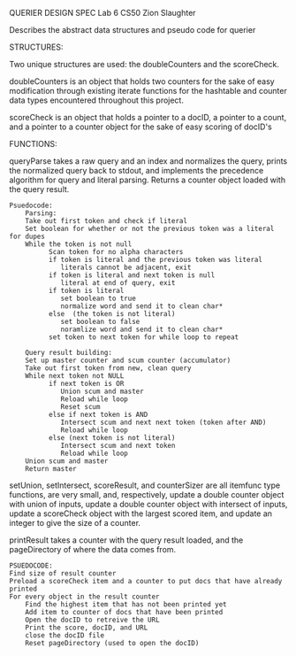 QUERIER DESIGN SPEC
Lab 6 CS50
Zion Slaughter

Describes the abstract data structures and pseudo code for querier

STRUCTURES:

Two unique structures are used: the doubleCounters and the scoreCheck.

doubleCounters is an object that holds two counters for the sake of easy
modification through existing iterate functions for the hashtable and counter data
types encountered throughout this project.

scoreCheck is an object that holds a pointer to a docID, a pointer to a count,
and a pointer to a counter object for the sake of easy scoring of docID's


FUNCTIONS:

queryParse takes a raw query and an index and normalizes the query,
prints the normalized query back to stdout, and implements the precedence
algorithm for query and literal parsing. Returns a counter object loaded with
the query result.

    Psuedocode:
        Parsing:
        Take out first token and check if literal
        Set boolean for whether or not the previous token was a literal for dupes
        While the token is not null
              Scan token for no alpha characters
              if token is literal and the previous token was literal
                 literals cannot be adjacent, exit
              if token is literal and next token is null
                 literal at end of query, exit
              if token is literal
                 set boolean to true
                 normalize word and send it to clean char*
              else  (the token is not literal)
                 set boolean to false
                 noramlize word and send it to clean char*
              set token to next token for while loop to repeat

        Query result building:
        Set up master counter and scum counter (accumulator)
        Take out first token from new, clean query
        While next token not NULL
              if next token is OR
                 Union scum and master
                 Reload while loop
                 Reset scum
              else if next token is AND
                 Intersect scum and next next token (token after AND)
                 Reload while loop
              else (next token is not literal)
                 Intersect scum and next token
                 Reload while loop
        Union scum and master
        Return master



setUnion, setIntersect, scoreResult, and counterSizer are all itemfunc type functions,
are very small, and, respectively, update a double counter object with union of inputs,
update a double counter object with intersect of inputs, update a scoreCheck object
with the largest scored item, and update an integer to give the size of a counter.


printResult takes a counter with the query result loaded, and the pageDirectory of where
the data comes from.

    PSUEDOCODE:
    Find size of result counter
    Preload a scoreCheck item and a counter to put docs that have already printed
    For every object in the result counter
        Find the highest item that has not been printed yet
        Add item to counter of docs that have been printed
        Open the docID to retreive the URL
        Print the score, docID, and URL
        close the docID file
        Reset pageDirectory (used to open the docID)
